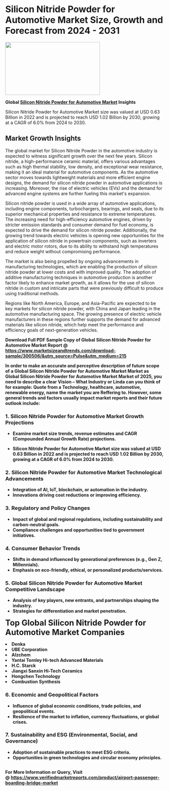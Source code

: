 <H1>Silicon Nitride Powder for Automotive Market Size, Growth and Forecast from 2024 - 2031</H1><img class="aligncenter size-medium wp-image-584254" src="https://thirdeyenews.in/wp-content/uploads/2024/09/Global-Market-Research-300x168.jpeg" alt="" width="300" height="168" /><p><strong>Global&nbsp;<a href="https://www.marketsizeandtrends.com/download-sample/300506/&amp;utm_source=Pulse&amp;utm_medium=215">Silicon Nitride Powder for Automotive Market</a> Insights</strong></p><p>Silicon Nitride Powder for Automotive Market size was valued at USD 0.63 Billion in 2022 and is projected to reach USD 1.02 Billion by 2030, growing at a CAGR of 6.0% from 2024 to 2030.</p><p><h2>Market Growth Insights</h2> <p>The global market for Silicon Nitride Powder in the automotive industry is expected to witness significant growth over the next few years. Silicon nitride, a high-performance ceramic material, offers various advantages such as high thermal stability, low density, and exceptional wear resistance, making it an ideal material for automotive components. As the automotive sector moves towards lightweight materials and more efficient engine designs, the demand for silicon nitride powder in automotive applications is increasing. Moreover, the rise of electric vehicles (EVs) and the demand for advanced engine systems are further fueling this market's expansion.</p> <p><strong></strong></p> <p>Silicon nitride powder is used in a wide array of automotive applications, including engine components, turbochargers, bearings, and seals, due to its superior mechanical properties and resistance to extreme temperatures. The increasing need for high-efficiency automotive engines, driven by stricter emission standards and consumer demand for fuel economy, is expected to drive the demand for silicon nitride powder. Additionally, the growing trend towards electric vehicles is opening new opportunities for the application of silicon nitride in powertrain components, such as inverters and electric motor rotors, due to its ability to withstand high temperatures and reduce weight without compromising performance.</p> <p>The market is also being propelled by ongoing advancements in manufacturing technologies, which are enabling the production of silicon nitride powder at lower costs and with improved quality. The adoption of additive manufacturing techniques in automotive production is another factor likely to enhance market growth, as it allows for the use of silicon nitride in custom and intricate parts that were previously difficult to produce using traditional methods.</p> <p>Regions like North America, Europe, and Asia-Pacific are expected to be key markets for silicon nitride powder, with China and Japan leading in the automotive manufacturing space. The growing presence of electric vehicle manufacturers in these regions further supports the demand for advanced materials like silicon nitride, which help meet the performance and efficiency goals of next-generation vehicles.</p> <p><strong></p><p><span class=""><strong>Download Full PDF Sample Copy of Global Silicon Nitride Powder for Automotive Market Report</strong> @ <a href="https://www.marketsizeandtrends.com/download-sample/300506/&amp;utm_source=Pulse&amp;utm_medium=215" target="_blank">https://www.marketsizeandtrends.com/download-sample/300506/&amp;utm_source=Pulse&amp;utm_medium=215</a></span></p><p>In order to make an accurate and perceptive description of future scope of a Global&nbsp;Silicon Nitride Powder for Automotive Market Market as Global&nbsp;Silicon Nitride Powder for Automotive Market Market of 2025, you need to describe a clear Vision &ndash; What Industry or Linda can you think of for example: Quote from a Technology, healthcare, automotive, renewable energy, name the market you are Reffering to. However, some general trends and factors usually impact market reports and their future outlook include:</p><h3>1.&nbsp;<strong>Silicon Nitride Powder for Automotive Market Growth Projections</strong></h3><ul><li>Examine market size trends, revenue estimates and CAGR (Compounded Annual Growth Rate) projections.</li><li><p>Silicon Nitride Powder for Automotive Market size was valued at USD 0.63 Billion in 2022 and is projected to reach USD 1.02 Billion by 2030, growing at a CAGR of 6.0% from 2024 to 2030.</p></li></ul><h3>2.&nbsp;<strong>Silicon Nitride Powder for Automotive Market Technological Advancements</strong></h3><ul><li>Integration of AI, IoT, blockchain, or automation in the industry.</li><li>Innovations driving cost reductions or improving efficiency.</li></ul><h3>3.&nbsp;<strong>Regulatory and Policy Changes</strong></h3><ul><li>Impact of global and regional regulations, including sustainability and carbon-neutral goals.</li><li>Compliance challenges and opportunities tied to government initiatives.</li></ul><h3>4.&nbsp;<strong>Consumer Behavior Trends</strong></h3><ul><li>Shifts in demand influenced by generational preferences (e.g., Gen Z, Millennials).</li><li>Emphasis on eco-friendly, ethical, or personalized products/services.</li></ul><h3>5.&nbsp;<strong>Global Silicon Nitride Powder for Automotive Market Competitive Landscape</strong></h3><ul><li>Analysis of key players, new entrants, and partnerships shaping the industry.</li><li>Strategies for differentiation and market penetration.</li></ul><p data-pm-slice="1 1 []"><span style="color: inherit; font-family: inherit; font-size: 25px;">Top Global Silicon Nitride Powder for Automotive Market Companies</span></p><div class="" data-test-id=""><p><li>Denka</li><li> UBE Corporation</li><li> Alzchem</li><li> Yantai Tomley Hi-tech Advanced Materials</li><li> H.C. Starck</li><li> Jiangxi Sanxin Hi-Tech Ceramics</li><li> Hongchen Technology</li><li> Combustion Synthesis</li></p></div><h3>6.&nbsp;<strong>Economic and Geopolitical Factors</strong></h3><ul><li>Influence of global economic conditions, trade policies, and geopolitical events.</li><li>Resilience of the market to inflation, currency fluctuations, or global crises.</li></ul><h3>7.&nbsp;<strong>Sustainability and ESG (Environmental, Social, and Governance)</strong></h3><ul><li>Adoption of sustainable practices to meet ESG criteria.</li><li>Opportunities in green technologies and circular economy principles.</li></ul><h2><strong style="font-size: 14px;">For More Information or Query, Visit @&nbsp;</strong><a style="background-color: #ffffff; font-size: 14px;" href="https://www.marketsizeandtrends.com/report/silicon-nitride-powder-for-automotive-market/" target="_blank">https://www.verifiedmarketreports.com/product/airport-passenger-boarding-bridge-market</a></h2>
